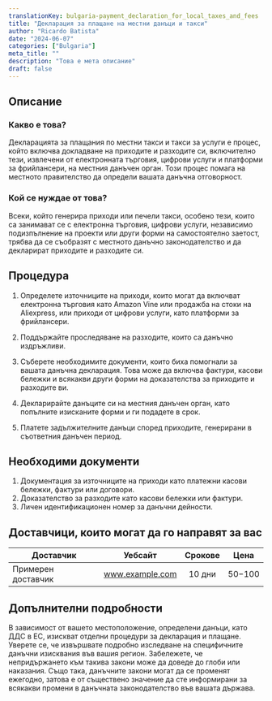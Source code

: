 ```yaml
---
translationKey: bulgaria-payment_declaration_for_local_taxes_and_fees
title: "Декларация за плащане на местни данъци и такси"
author: "Ricardo Batista"
date: "2024-06-07"
categories: ["Bulgaria"]
meta_title: ""
description: "Това е мета описание"
draft: false
---
```


## Описание
### Какво е това?
Декларацията за плащания по местни такси и такси за услуги е процес, който включва докладване на приходите и разходите си, включително тези, извлечени от електронната търговия, цифрови услуги и платформи за фрийлансери, на местния данъчен орган. Този процес помага на местното правителство да определи вашата данъчна отговорност.

### Кой се нуждае от това?
Всеки, който генерира приходи или печели такси, особено тези, които са занимават се с електронна търговия, цифрови услуги, независимо подизпълнение на проекти или други форми на самостоятелно заетост, трябва да се съобразят с местното данъчно законодателство и да декларират приходите и разходите си.

## Процедура
1. Определете източниците на приходи, които могат да включват електронна търговия като Amazon Vine или продажба на стоки на Aliexpress, или приходи от цифрови услуги, като платформи за фрийлансери.

2. Поддържайте проследяване на разходите, които са данъчно издръжливи.

3. Съберете необходимите документи, които биха помогнали за вашата данъчна декларация. Това може да включва фактури, касови бележки и всякакви други форми на доказателства за приходите и разходите ви.

4. Декларирайте данъците си на местния данъчен орган, като попълните изисканите форми и ги подадете в срок.

5. Платете задължителните данъци според приходите, генерирани в съответния данъчен период.

## Необходими документи
1. Документация за източниците на приходи като платежни касови бележки, фактури или договори.
2. Доказателство за разходите като касови бележки или фактури.
3. Личен идентификационен номер за данъчни дейности.

## Доставчици, които могат да го направят за вас

| Доставчик        |     Уебсайт     |     Срокове    |       Цена      |
| --------------- | --------------- |  :-------------: | :-------------: |
| Примерен доставчик|  www.example.com|      10 дни     |      $50-$100  |

## Допълнителни подробности
В зависимост от вашето местоположение, определени данъци, като ДДС в ЕС, изискват отделни процедури за декларация и плащане. Уверете се, че извършвате подробно изследване на специфичните данъчни изисквания във вашия регион. Забележете, че непридържането към такива закони може да доведе до глоби или наказания. Също така, данъчните закони могат да се променят ежегодно, затова е от съществено значение да сте информирани за всякакви промени в данъчната законодателство във вашата държава.